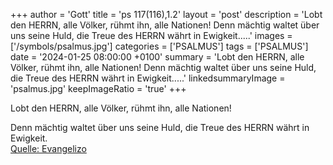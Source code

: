 +++
author = 'Gott'
title = 'ps 117(116),1.2'
layout = 'post'
description = 'Lobt den HERRN, alle Völker, rühmt ihn, alle Nationen! Denn mächtig waltet über uns seine Huld, die Treue des HERRN währt in Ewigkeit.....'
images = ['/symbols/psalmus.jpg']
categories = ['PSALMUS']
tags = ['PSALMUS']
date = '2024-01-25 08:00:00 +0100'
summary = 'Lobt den HERRN, alle Völker, rühmt ihn, alle Nationen! Denn mächtig waltet über uns seine Huld, die Treue des HERRN währt in Ewigkeit.....'
linkedsummaryImage = 'psalmus.jpg'
keepImageRatio = 'true'
+++
<!--more-->Lobt den HERRN, alle Völker, rühmt ihn, alle Nationen!
Denn mächtig waltet über uns seine Huld, die Treue des HERRN währt in Ewigkeit.<br> [Quelle: Evangelizo](https://evangeliumtagfuertag.org/DE/gospel)